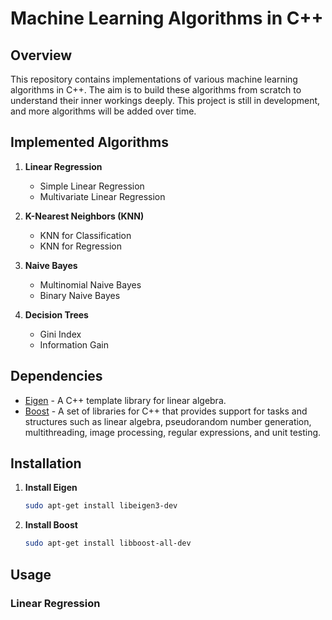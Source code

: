 # Machine Learning Algorithms in C++

## Overview

This repository contains implementations of various machine learning algorithms in C++. The aim is to build these algorithms from scratch to understand their inner workings deeply. This project is still in development, and more algorithms will be added over time.

## Implemented Algorithms

1. **Linear Regression**
    - Simple Linear Regression
    - Multivariate Linear Regression

2. **K-Nearest Neighbors (KNN)**
    - KNN for Classification
    - KNN for Regression

3. **Naive Bayes**
    - Multinomial Naive Bayes
    - Binary Naive Bayes
4. **Decision Trees**
    - Gini Index
    - Information Gain

## Dependencies

- [Eigen](http://eigen.tuxfamily.org/dox/GettingStarted.html) - A C++ template library for linear algebra.
- [Boost](https://www.boost.org/) - A set of libraries for C++ that provides support for tasks and structures such as linear algebra, pseudorandom number generation, multithreading, image processing, regular expressions, and unit testing.

## Installation

1. **Install Eigen**

    ```sh
    sudo apt-get install libeigen3-dev
    ```

2. **Install Boost**

    ```sh
    sudo apt-get install libboost-all-dev
    ```

## Usage

### Linear Regression


